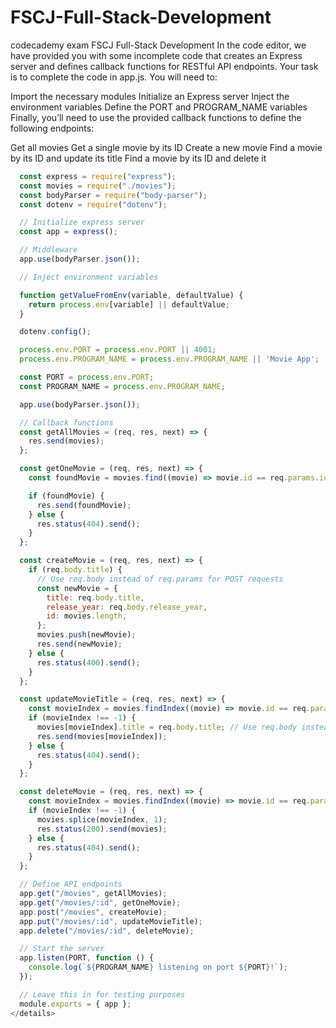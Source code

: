 # FSCJ-Full-Stack-Development
codecademy exam
FSCJ Full-Stack Development
In the code editor, we have provided you with some incomplete code that creates an Express server and defines callback functions for RESTful API endpoints. Your task is to complete the code in app.js. You will need to:

Import the necessary modules
Initialize an Express server
Inject the environment variables
Define the PORT and PROGRAM_NAME variables
Finally, you’ll need to use the provided callback functions to define the following endpoints:

Get all movies
Get a single movie by its ID
Create a new movie
Find a movie by its ID and update its title
Find a movie by its ID and delete it

```javascript
  const express = require("express");
  const movies = require("./movies");
  const bodyParser = require("body-parser");
  const dotenv = require("dotenv");

  // Initialize express server
  const app = express();

  // Middleware
  app.use(bodyParser.json());

  // Inject environment variables

  function getValueFromEnv(variable, defaultValue) {
    return process.env[variable] || defaultValue;
  }

  dotenv.config();

  process.env.PORT = process.env.PORT || 4001;
  process.env.PROGRAM_NAME = process.env.PROGRAM_NAME || 'Movie App';

  const PORT = process.env.PORT;
  const PROGRAM_NAME = process.env.PROGRAM_NAME;

  app.use(bodyParser.json());

  // Callback functions
  const getAllMovies = (req, res, next) => {
    res.send(movies);
  };

  const getOneMovie = (req, res, next) => {
    const foundMovie = movies.find((movie) => movie.id == req.params.id);

    if (foundMovie) {
      res.send(foundMovie);
    } else {
      res.status(404).send();
    }
  };

  const createMovie = (req, res, next) => {
    if (req.body.title) {
      // Use req.body instead of req.params for POST requests
      const newMovie = {
        title: req.body.title,
        release_year: req.body.release_year,
        id: movies.length,
      };
      movies.push(newMovie);
      res.send(newMovie);
    } else {
      res.status(400).send();
    }
  };

  const updateMovieTitle = (req, res, next) => {
    const movieIndex = movies.findIndex((movie) => movie.id == req.params.id); // Use findIndex instead of find
    if (movieIndex !== -1) {
      movies[movieIndex].title = req.body.title; // Use req.body instead of req.params for PUT requests
      res.send(movies[movieIndex]);
    } else {
      res.status(404).send();
    }
  };

  const deleteMovie = (req, res, next) => {
    const movieIndex = movies.findIndex((movie) => movie.id == req.params.id); // Use findIndex instead of find
    if (movieIndex !== -1) {
      movies.splice(movieIndex, 1);
      res.status(200).send(movies);
    } else {
      res.status(404).send();
    }
  };

  // Define API endpoints
  app.get("/movies", getAllMovies);
  app.get("/movies/:id", getOneMovie);
  app.post("/movies", createMovie);
  app.put("/movies/:id", updateMovieTitle);
  app.delete("/movies/:id", deleteMovie);

  // Start the server
  app.listen(PORT, function () {
    console.log(`${PROGRAM_NAME} listening on port ${PORT}!`);
  });

  // Leave this in for testing purposes
  module.exports = { app };
</details>
```
